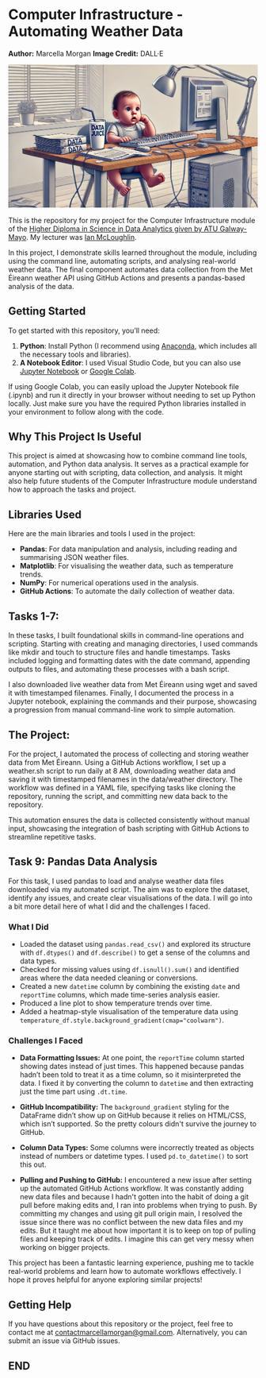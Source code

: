 # Computer Infrastructure - Automating Weather Data
**Author:** Marcella Morgan
**Image Credit:** DALL·E 

![My First GitHub Workflow](my_first_github_workflow.png)

This is the repository for my project for the Computer Infrastructure module of the [Higher Diploma in Science in Data Analytics given by ATU Galway-Mayo](https://www.gmit.ie/higher-diploma-in-science-in-computing-in-data-analytics). My lecturer was [Ian McLoughlin](https://github.com/ianmcloughlin).

In this project, I demonstrate skills learned throughout the module, including using the command line, automating scripts, and analysing real-world weather data. The final component automates data collection from the Met Éireann weather API using GitHub Actions and presents a pandas-based analysis of the data.

## Getting Started

To get started with this repository, you’ll need:  
1. **Python**: Install Python (I recommend using [Anaconda](https://www.anaconda.com/), which includes all the necessary tools and libraries).  
2. **A Notebook Editor**: I used Visual Studio Code, but you can also use [Jupyter Notebook](https://jupyter.org/) or [Google Colab](https://colab.research.google.com/).  

If using Google Colab, you can easily upload the Jupyter Notebook file (.ipynb) and run it directly in your browser without needing to set up Python locally. Just make sure you have the required Python libraries installed in your environment to follow along with the code.

## Why This Project Is Useful
This project is aimed at showcasing how to combine command line tools, automation, and Python data analysis. It serves as a practical example for anyone starting out with scripting, data collection, and analysis. It might also help future students of the Computer Infrastructure module understand how to approach the tasks and project.

## Libraries Used
Here are the main libraries and tools I used in the project:
- **Pandas**: For data manipulation and analysis, including reading and summarising JSON weather files.
- **Matplotlib**: For visualising the weather data, such as temperature trends.
- **NumPy**: For numerical operations used in the analysis.
- **GitHub Actions**: To automate the daily collection of weather data.

## Tasks 1-7:

In these tasks, I built foundational skills in command-line operations and scripting. Starting with creating and managing directories, I used commands like mkdir and touch to structure files and handle timestamps. Tasks included logging and formatting dates with the date command, appending outputs to files, and automating these processes with a bash script.

I also downloaded live weather data from Met Éireann using wget and saved it with timestamped filenames. Finally, I documented the process in a Jupyter notebook, explaining the commands and their purpose, showcasing a progression from manual command-line work to simple automation.

## The Project:

For the project, I automated the process of collecting and storing weather data from Met Éireann. Using a GitHub Actions workflow, I set up a weather.sh script to run daily at 8 AM, downloading weather data and saving it with timestamped filenames in the data/weather directory. The workflow was defined in a YAML file, specifying tasks like cloning the repository, running the script, and committing new data back to the repository.

This automation ensures the data is collected consistently without manual input, showcasing the integration of bash scripting with GitHub Actions to streamline repetitive tasks.


## Task 9: Pandas Data Analysis

For this task, I used pandas to load and analyse weather data files downloaded via my automated script. The aim was to explore the dataset, identify any issues, and create clear visualisations of the data. I will go into a bit more detail here of what I did and the challenges I faced.

### What I Did
- Loaded the dataset using `pandas.read_csv()` and explored its structure with `df.dtypes()` and `df.describe()` to get a sense of the columns and data types.
- Checked for missing values using `df.isnull().sum()` and identified areas where the data needed cleaning or conversions.
- Created a new `datetime` column by combining the existing `date` and `reportTime` columns, which made time-series analysis easier.
- Produced a line plot to show temperature trends over time.
- Added a heatmap-style visualisation of the temperature data using `temperature_df.style.background_gradient(cmap="coolwarm")`.

### Challenges I Faced
- **Data Formatting Issues:** 
  At one point, the `reportTime` column started showing dates instead of just times. This happened because pandas hadn’t been told to treat it as a time column, so it misinterpreted the data. I fixed it by converting the column to `datetime` and then extracting just the time part using `.dt.time`.  

- **GitHub Incompatibility:**
  The `background_gradient` styling for the DataFrame didn’t show up on GitHub because it relies on HTML/CSS, which isn’t supported. So the pretty colours didn't survive the journey to GitHub.

- **Column Data Types:** 
  Some columns were incorrectly treated as objects instead of numbers or datetime types. I used `pd.to_datetime()` to sort this out.

- **Pulling and Pushing to GitHub:** 
  I encountered a new issue after setting up the automated GitHub Actions workflow. It was constantly adding new data files and because I hadn't gotten into the habit of doing a git pull before making edits and, I ran into problems when trying to push. By committing my changes and using git pull origin main, I resolved the issue since there was no conflict between the new data files and my edits. But it taught me about how important it is to keep on top of pulling files and keeping track of edits. I imagine this can get very messy when working on bigger projects. 

This project has been a fantastic learning experience, pushing me to tackle real-world problems and learn how to automate workflows effectively. I hope it proves helpful for anyone exploring similar projects!

## Getting Help
If you have questions about this repository or the project, feel free to contact me at [contactmarcellamorgan@gmail.com](mailto:contactmarcellamorgan@gmail.com). Alternatively, you can submit an issue via GitHub issues.

## END

